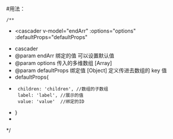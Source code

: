 #用法：

    /**
    
 *  <cascader
        v-model="endArr"
        :options="options"
        :defaultProps="defaultProps"
    ></cascader>
 * cascader
 * @param endArr 绑定的值 可以设置默认值
 * @param options 传入的多维数组 [Array]
 * @param defaultProps 绑定值 [Object] 定义传进去数组的 key 值
 *  defaultProps{
 *      children: 'children', //数组的子数组
        label: 'label', //展示的值
        value: 'value'  //绑定的ID
 *  }
 * 
 */
 #